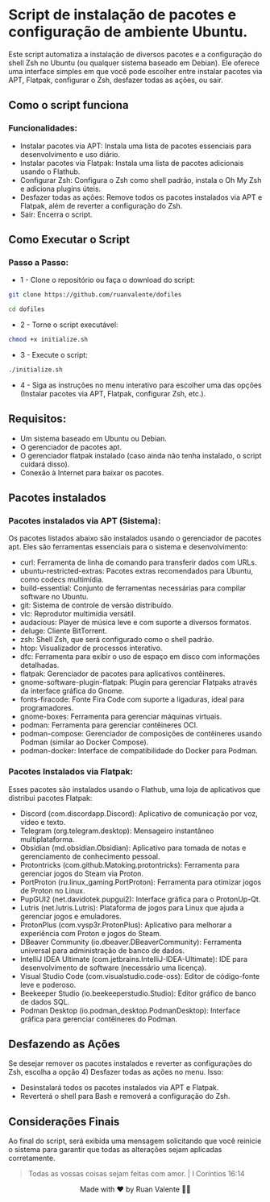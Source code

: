 # Script de instalação de pacotes e configuração de ambiente Ubuntu.

Este script automatiza a instalação de diversos pacotes e a configuração do shell Zsh no Ubuntu (ou qualquer sistema baseado em Debian). Ele oferece uma interface simples em que você pode escolher entre instalar pacotes via APT, Flatpak, configurar o Zsh, desfazer todas as ações, ou sair.

## Como o script funciona

### Funcionalidades:
- Instalar pacotes via APT: Instala uma lista de pacotes essenciais para desenvolvimento e uso diário.
- Instalar pacotes via Flatpak: Instala uma lista de pacotes adicionais usando o Flathub.
- Configurar Zsh: Configura o Zsh como shell padrão, instala o Oh My Zsh e adiciona plugins úteis.
- Desfazer todas as ações: Remove todos os pacotes instalados via APT e Flatpak, além de reverter a configuração do Zsh.
- Sair: Encerra o script.

## Como Executar o Script

### Passo a Passo:
- 1 - Clone o repositório ou faça o download do script:
```bash
git clone https://github.com/ruanvalente/dofiles

cd dofiles
```

- 2 - Torne o script executável:
```bash
chmod +x initialize.sh
```

- 3 - Execute o script:
```bash
./initialize.sh
```

- 4 - Siga as instruções no menu interativo para escolher uma das opções (Instalar pacotes via APT, Flatpak, configurar Zsh, etc.).

## Requisitos:

- Um sistema baseado em Ubuntu ou Debian.
- O gerenciador de pacotes apt.
- O gerenciador flatpak instalado (caso ainda não tenha instalado, o script cuidará disso).
- Conexão à Internet para baixar os pacotes.


## Pacotes instalados

### Pacotes instalados via APT (Sistema):

Os pacotes listados abaixo são instalados usando o gerenciador de pacotes apt. Eles são ferramentas essenciais para o sistema e desenvolvimento:

- curl: Ferramenta de linha de comando para transferir dados com URLs.
- ubuntu-restricted-extras: Pacotes extras recomendados para Ubuntu, como codecs multimídia.
- build-essential: Conjunto de ferramentas necessárias para compilar software no Ubuntu.
- git: Sistema de controle de versão distribuído.
- vlc: Reprodutor multimídia versátil.
- audacious: Player de música leve e com suporte a diversos formatos.
- deluge: Cliente BitTorrent.
- zsh: Shell Zsh, que será configurado como o shell padrão.
- htop: Visualizador de processos interativo.
- dfc: Ferramenta para exibir o uso de espaço em disco com informações detalhadas.
- flatpak: Gerenciador de pacotes para aplicativos contêineres.
- gnome-software-plugin-flatpak: Plugin para gerenciar Flatpaks através da interface gráfica do Gnome.
- fonts-firacode: Fonte Fira Code com suporte a ligaduras, ideal para programadores.
- gnome-boxes: Ferramenta para gerenciar máquinas virtuais.
- podman: Ferramenta para gerenciar contêineres OCI.
- podman-compose: Gerenciador de composições de contêineres usando Podman (similar ao Docker Compose).
- podman-docker: Interface de compatibilidade do Docker para Podman.

### Pacotes Instalados via Flatpak:

Esses pacotes são instalados usando o Flathub, uma loja de aplicativos que distribui pacotes Flatpak:

- Discord (com.discordapp.Discord): Aplicativo de comunicação por voz, vídeo e texto.
- Telegram (org.telegram.desktop): Mensageiro instantâneo multiplataforma.
- Obsidian (md.obsidian.Obsidian): Aplicativo para tomada de notas e gerenciamento de conhecimento pessoal.
- Protontricks (com.github.Matoking.protontricks): Ferramenta para gerenciar jogos do Steam via Proton.
- PortProton (ru.linux_gaming.PortProton): Ferramenta para otimizar jogos de Proton no Linux.
- PupGUI2 (net.davidotek.pupgui2): Interface gráfica para o ProtonUp-Qt.
- Lutris (net.lutris.Lutris): Plataforma de jogos para Linux que ajuda a gerenciar jogos e emuladores.
- ProtonPlus (com.vysp3r.ProtonPlus): Aplicativo para melhorar a experiência com Proton e jogos do Steam.
- DBeaver Community (io.dbeaver.DBeaverCommunity): Ferramenta universal para administração de banco de dados.
- IntelliJ IDEA Ultimate (com.jetbrains.IntelliJ-IDEA-Ultimate): IDE para desenvolvimento de software (necessário uma licença).
- Visual Studio Code (com.visualstudio.code-oss): Editor de código-fonte leve e poderoso.
- Beekeeper Studio (io.beekeeperstudio.Studio): Editor gráfico de banco de dados SQL.
- Podman Desktop (io.podman_desktop.PodmanDesktop): Interface gráfica para gerenciar contêineres do Podman.

## Desfazendo as Ações
Se desejar remover os pacotes instalados e reverter as configurações do Zsh, escolha a opção 4) Desfazer todas as ações no menu. Isso:

- Desinstalará todos os pacotes instalados via APT e Flatpak.
- Reverterá o shell para Bash e removerá a configuração do Zsh.

## Considerações Finais

Ao final do script, será exibida uma mensagem solicitando que você reinicie o sistema para garantir que todas as alterações sejam aplicadas corretamente.

> Todas as vossas coisas sejam feitas com amor. | I Coríntios 16:14

<p align="center">
Made with ❤️ by Ruan Valente 👋🏽
</p>
